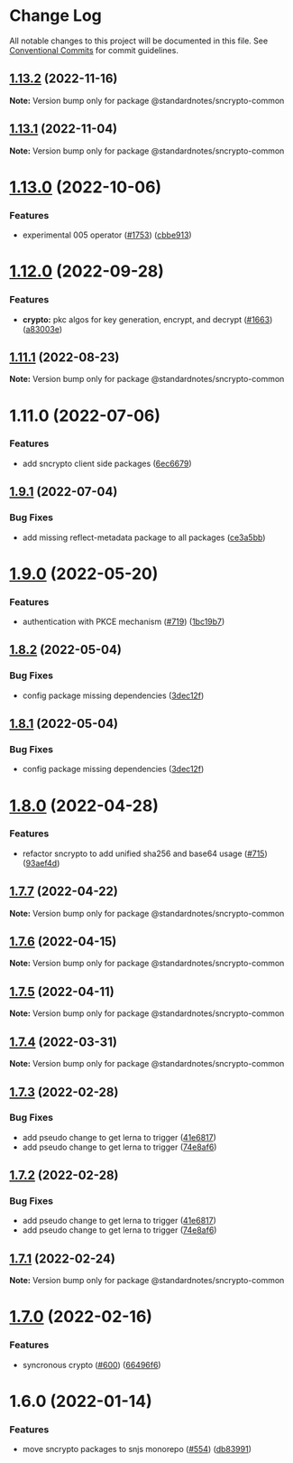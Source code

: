 # Change Log

All notable changes to this project will be documented in this file.
See [Conventional Commits](https://conventionalcommits.org) for commit guidelines.

## [1.13.2](https://github.com/standardnotes/app/compare/@standardnotes/sncrypto-common@1.13.1...@standardnotes/sncrypto-common@1.13.2) (2022-11-16)

**Note:** Version bump only for package @standardnotes/sncrypto-common

## [1.13.1](https://github.com/standardnotes/app/compare/@standardnotes/sncrypto-common@1.13.0...@standardnotes/sncrypto-common@1.13.1) (2022-11-04)

**Note:** Version bump only for package @standardnotes/sncrypto-common

# [1.13.0](https://github.com/standardnotes/app/compare/@standardnotes/sncrypto-common@1.12.0...@standardnotes/sncrypto-common@1.13.0) (2022-10-06)

### Features

* experimental 005 operator ([#1753](https://github.com/standardnotes/app/issues/1753)) ([cbbe913](https://github.com/standardnotes/app/commit/cbbe913cd6eb694dd27997927bd5c45e8a64cc09))

# [1.12.0](https://github.com/standardnotes/app/compare/@standardnotes/sncrypto-common@1.11.1...@standardnotes/sncrypto-common@1.12.0) (2022-09-28)

### Features

* **crypto:** pkc algos for key generation, encrypt, and decrypt ([#1663](https://github.com/standardnotes/app/issues/1663)) ([a83003e](https://github.com/standardnotes/app/commit/a83003ee69d144c8e80eaee20bc7be2533d92c63))

## [1.11.1](https://github.com/standardnotes/app/compare/@standardnotes/sncrypto-common@1.11.0...@standardnotes/sncrypto-common@1.11.1) (2022-08-23)

**Note:** Version bump only for package @standardnotes/sncrypto-common

# 1.11.0 (2022-07-06)

### Features

* add sncrypto client side packages ([6ec6679](https://github.com/standardnotes/app/commit/6ec66795d21bdfa5abfa08c3b79b19b5c4cd0449))

## [1.9.1](https://github.com/standardnotes/snjs/compare/@standardnotes/sncrypto-common@1.9.0...@standardnotes/sncrypto-common@1.9.1) (2022-07-04)

### Bug Fixes

* add missing reflect-metadata package to all packages ([ce3a5bb](https://github.com/standardnotes/snjs/commit/ce3a5bbf3f1d2276ac4abc3eec3c6a44c8c3ba9b))

# [1.9.0](https://github.com/standardnotes/snjs/compare/@standardnotes/sncrypto-common@1.8.2...@standardnotes/sncrypto-common@1.9.0) (2022-05-20)

### Features

* authentication with PKCE mechanism ([#719](https://github.com/standardnotes/snjs/issues/719)) ([1bc19b7](https://github.com/standardnotes/snjs/commit/1bc19b79decf83a563d1cf095ee2e56f738152d1))

## [1.8.2](https://github.com/standardnotes/snjs/compare/@standardnotes/sncrypto-common@1.8.0...@standardnotes/sncrypto-common@1.8.2) (2022-05-04)

### Bug Fixes

* config package missing dependencies ([3dec12f](https://github.com/standardnotes/snjs/commit/3dec12fa4a83a8aed8419819eafb7c34795cb09f))

## [1.8.1](https://github.com/standardnotes/snjs/compare/@standardnotes/sncrypto-common@1.8.0...@standardnotes/sncrypto-common@1.8.1) (2022-05-04)

### Bug Fixes

* config package missing dependencies ([3dec12f](https://github.com/standardnotes/snjs/commit/3dec12fa4a83a8aed8419819eafb7c34795cb09f))

# [1.8.0](https://github.com/standardnotes/snjs/compare/@standardnotes/sncrypto-common@1.7.7...@standardnotes/sncrypto-common@1.8.0) (2022-04-28)

### Features

* refactor sncrypto to add unified sha256 and base64 usage  ([#715](https://github.com/standardnotes/snjs/issues/715)) ([93aef4d](https://github.com/standardnotes/snjs/commit/93aef4d39228a63f01aa90a88e5d28c3375ed707))

## [1.7.7](https://github.com/standardnotes/snjs/compare/@standardnotes/sncrypto-common@1.7.6...@standardnotes/sncrypto-common@1.7.7) (2022-04-22)

**Note:** Version bump only for package @standardnotes/sncrypto-common

## [1.7.6](https://github.com/standardnotes/snjs/compare/@standardnotes/sncrypto-common@1.7.5...@standardnotes/sncrypto-common@1.7.6) (2022-04-15)

**Note:** Version bump only for package @standardnotes/sncrypto-common

## [1.7.5](https://github.com/standardnotes/snjs/compare/@standardnotes/sncrypto-common@1.7.4...@standardnotes/sncrypto-common@1.7.5) (2022-04-11)

**Note:** Version bump only for package @standardnotes/sncrypto-common

## [1.7.4](https://github.com/standardnotes/snjs/compare/@standardnotes/sncrypto-common@1.7.3...@standardnotes/sncrypto-common@1.7.4) (2022-03-31)

**Note:** Version bump only for package @standardnotes/sncrypto-common

## [1.7.3](https://github.com/standardnotes/snjs/compare/@standardnotes/sncrypto-common@1.7.1...@standardnotes/sncrypto-common@1.7.3) (2022-02-28)

### Bug Fixes

* add pseudo change to get lerna to trigger ([41e6817](https://github.com/standardnotes/snjs/commit/41e6817bbf726b0932cdf16f58622328b9e42803))
* add pseudo change to get lerna to trigger ([74e8af6](https://github.com/standardnotes/snjs/commit/74e8af640e3d0b8c2f0fc7cf792f4e2cdf33b50c))

## [1.7.2](https://github.com/standardnotes/snjs/compare/@standardnotes/sncrypto-common@1.7.2...@standardnotes/sncrypto-common@1.7.2) (2022-02-28)

### Bug Fixes

* add pseudo change to get lerna to trigger ([41e6817](https://github.com/standardnotes/snjs/commit/41e6817bbf726b0932cdf16f58622328b9e42803))
* add pseudo change to get lerna to trigger ([74e8af6](https://github.com/standardnotes/snjs/commit/74e8af640e3d0b8c2f0fc7cf792f4e2cdf33b50c))

## [1.7.1](https://github.com/standardnotes/snjs/compare/@standardnotes/sncrypto-common@1.7.0...@standardnotes/sncrypto-common@1.7.1) (2022-02-24)

**Note:** Version bump only for package @standardnotes/sncrypto-common

# [1.7.0](https://github.com/standardnotes/snjs/compare/@standardnotes/sncrypto-common@1.6.0...@standardnotes/sncrypto-common@1.7.0) (2022-02-16)

### Features

* syncronous crypto ([#600](https://github.com/standardnotes/snjs/issues/600)) ([66496f6](https://github.com/standardnotes/snjs/commit/66496f6487630689b76eae6cd15bcb0c31e6b9cc))

# 1.6.0 (2022-01-14)

### Features

* move sncrypto packages to snjs monorepo ([#554](https://github.com/standardnotes/snjs/issues/554)) ([db83991](https://github.com/standardnotes/snjs/commit/db8399190d9d10fdc31060568b836c62933fd525))
